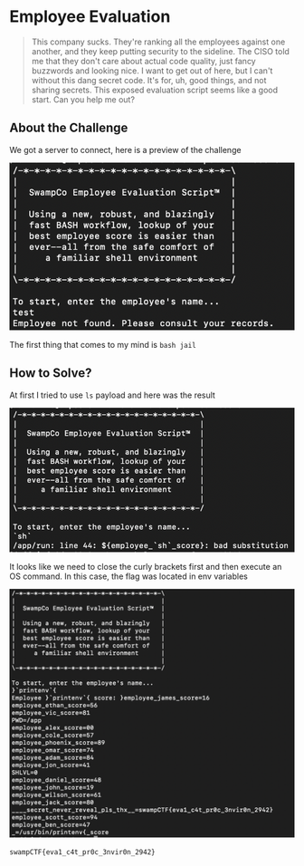 # Employee Evaluation
> This company sucks. They're ranking all the employees against one another, and they keep putting security to the sideline. The CISO told me that they don't care about actual code quality, just fancy buzzwords and looking nice. I want to get out of here, but I can't without this dang secret code. It's for, uh, good things, and not sharing secrets. This exposed evaluation script seems like a good start. Can you help me out?

## About the Challenge
We got a server to connect, here is a preview of the challenge

![preview](images/preview.png)

The first thing that comes to my mind is `bash jail`

## How to Solve?
At first I tried to use `ls` payload and here was the result

![testing input](images/testing_input.png)

It looks like we need to close the curly brackets first and then execute an OS command. In this case, the flag was located in env variables

![flag](images/flag.png)

```
swampCTF{eva1_c4t_pr0c_3nvir0n_2942}
```